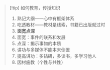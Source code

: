 > [!tip] 如何教育，传授知识
> 1. 熟记大纲——心中有框架体系
> 2. 吃透教材——教材是线索，书籍已出版就过时
> 3. **面宽点深**
> 4. 面宽：事件的联系和发展
> 5. 点深：揭示事物的本质
> 6. 讲功与多媒体不能本末倒置
> 7. 提高讲功：多钻研，多读书，多学习他人
> 8. 因材施教（个性与共性）

